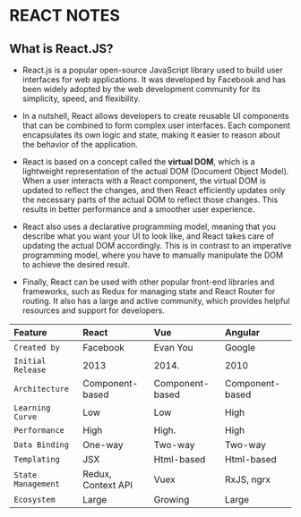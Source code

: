 # REACT NOTES 

## What is React.JS?

* React.js is a popular open-source JavaScript library used to build user interfaces for web applications. It was developed by Facebook and has been widely adopted by the web development community for its simplicity, speed, and flexibility.

* In a nutshell, React allows developers to create reusable UI components that can be combined to form complex user interfaces. Each component encapsulates its own logic and state, making it easier to reason about the behavior of the application.

* React is based on a concept called the **virtual DOM**, which is a lightweight representation of the actual DOM (Document Object Model). When a user interacts with a React component, the virtual DOM is updated to reflect the changes, and then React efficiently updates only the necessary parts of the actual DOM to reflect those changes. This results in better performance and a smoother user experience.

* React also uses a declarative programming model, meaning that you describe what you want your UI to look like, and React takes care of updating the actual DOM accordingly. This is in contrast to an imperative programming model, where you have to manually manipulate the DOM to achieve the desired result.

* Finally, React can be used with other popular front-end libraries and frameworks, such as Redux for managing state and React Router for routing. It also has a large and active community, which provides helpful resources and support for developers.



| Feature    | React     | Vue      | Angular    |
| :----------| :---------| :--------|:---------- |
| `Created by`      | Facebook | Evan You |Google|
| `Initial Release`      | 2013 | 2014. |2010 |
| `Architecture`      | Component-based | Component-based |Component-based |
| `Learning Curve`      | Low | Low |High |
| `Performance`      | High | High. |High |
| `Data Binding`      | One-way | Two-way | Two-way |
| `Templating`      | JSX | Html-based |Html-based |
| `State Management`      | Redux, Context API | Vuex |RxJS, ngrx |
| `Ecosystem`      | Large | Growing |Large |



